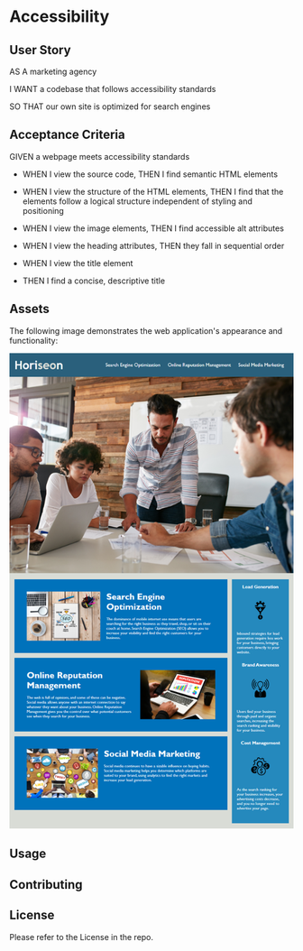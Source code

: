 # Accessibility 

## User Story

AS A marketing agency

I WANT a codebase that follows accessibility standards

SO THAT our own site is optimized for search engines

## Acceptance Criteria

GIVEN a webpage meets accessibility standards
* WHEN I view the source code, THEN I find semantic HTML elements

* WHEN I view the structure of the HTML elements, THEN I find that the elements follow a logical structure independent of styling and positioning

* WHEN I view the image elements, THEN I find accessible alt attributes

* WHEN I view the heading attributes, THEN they fall in sequential order

* WHEN I view the title element
* THEN I find a concise, descriptive title


## Assets

The following image demonstrates the web application's appearance and functionality:

![](develop/assets/images/final%20webpage.png) 

## Usage



## Contributing



## License

Please refer to the License in the repo.